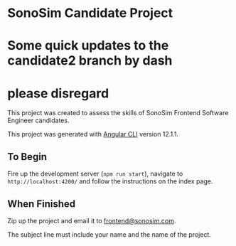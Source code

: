 # SonoSim Candidate Project

# Some quick updates to the candidate2 branch by dash
# please disregard

This project was created to assess the skills of SonoSim Frontend Software Engineer candidates. 

This project was generated with [Angular CLI](https://github.com/angular/angular-cli) version 12.1.1.

## To Begin

Fire up the development server (`npm run start`), navigate to `http://localhost:4200/` and follow the instructions on the index page.

## When Finished

Zip up the project and email it to frontend@sonosim.com. 

The subject line must include your name and the name of the project.
